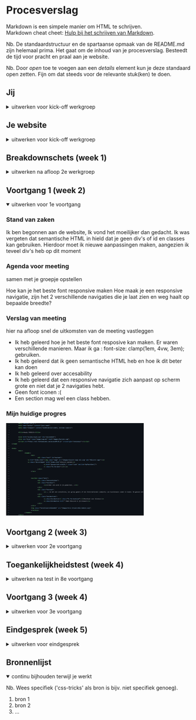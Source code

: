 # Procesverslag
Markdown is een simpele manier om HTML te schrijven.  
Markdown cheat cheet: [Hulp bij het schrijven van Markdown](https://github.com/adam-p/markdown-here/wiki/Markdown-Cheatsheet).

Nb. De standaardstructuur en de spartaanse opmaak van de README.md zijn helemaal prima. Het gaat om de inhoud van je procesverslag. Besteedt de tijd voor pracht en praal aan je website.

Nb. Door *open* toe te voegen aan een *details* element kun je deze standaard open zetten. Fijn om dat steeds voor de relevante stuk(ken) te doen.





## Jij

<details>
<summary>uitwerken voor kick-off werkgroep</summary>

### Auteur:
Marijn de Bruin

#### Je startniveau:
Blauw / Rood

#### Je focus:
Responsive
 
</details>





## Je website

<details>
<summary>uitwerken voor kick-off werkgroep</summary>

### Je opdracht:
Ik wil de website van discord na maken.
www.discord.com
 
#### Screenshot(s) van de eerste pagina (small screen): 
hier de naam van de pagina  
<img src="images/Screenshot%201.jpg" width="375px" alt="Home pagina van discord">

#### Screenshot(s) van de tweede pagina (small screen):
hier de naam van de pagina  
<img src="images/Screenshot%202.jpg" width="375px" alt="Nitro pagina van discord">
 
</details>



## Breakdownschets (week 1)

<details>
<summary>uitwerken na afloop 2e werkgroep</summary>

### de hele pagina: 
<img src="images/dummy-plaatje.jpg" width="375px" alt="breakdown van de hele pagina">

### dynamisch deel (bijv menu): 
<img src="images/dummy-plaatje.jpg" width="375px" alt="breakdown van een dynamisch deel">

### wellicht nog een dynamisch deel (bijv filter): 
<img src="images/dummy-plaatje.jpg" width="375px" alt="breakdown van nog een dynamisch deel">

</details>





## Voortgang 1 (week 2)

<details open>
<summary>uitwerken voor 1e voortgang</summary>

### Stand van zaken
Ik ben begonnen aan de website, Ik vond het moeilijker dan gedacht.
Ik was vergeten dat semantische HTML in hield dat je geen div's of id en classes kan gebruiken.
Hierdoor moet ik nieuwe aanpassingen maken, aangezien ik teveel div's heb op dit moment

### Agenda voor meeting
samen met je groepje opstellen

Hoe kan je het beste font responsive maken
Hoe maak je een responsive navigatie, zijn het 2 verschillende navigaties die je laat zien en weg haalt op bepaalde breedte?



### Verslag van meeting
hier na afloop snel de uitkomsten van de meeting vastleggen

- Ik heb geleerd hoe je het beste font resposive kan maken. Er waren verschillende manieren. Maar ik ga : font-size: clamp(1em, 4vw, 3em); gebruiken.
- Ik heb geleerd dat ik geen semantische HTML heb en hoe ik dit beter kan doen
- Ik heb geleerd over accesability 
- Ik heb geleerd dat een responsive navigatie zich aanpast op scherm grote en niet dat je 2 navigaties hebt.
- Geen font iconen :(
- Een section mag wel een class hebben.

 ### Mijn huidige progres
 <img src="verslag/goedeHTML.png" width="375px" alt="niet semantische HTML voor de meeting">

</details>





## Voortgang 2 (week 3)

<details>
<summary>uitwerken voor 2e voortgang</summary>

### Stand van zaken
Ik heb deze week semantishe HTML gemaakt, en bekeken wat daar onder valt.
Dit is voor mij vrij moeilijk omdat ik het mijzelf zo heb aangeleerd.
 

### Agenda voor meeting
samen met je groepje opstellen

Vragen:
- Waarom is er semantische HTML, wat is het nut van NTH-of-type ipv iets een class of ID geven.
- Zijn er sommige onderdelen waar je wel een class mag gebruiken?
- Hoe doe je NTH-of-type als je een 2e pagina hebt?
- Nog steeds moeite met een hamburger menu (aangezien menu content veranderd op discord.com)
 
### Verslag van meeting
hier na afloop snel de uitkomsten van de meeting vastleggen

- HTML en CSS zien er beter uit.
- Denk goed na over de structuur van je CSS bekijk de slides
- Maak comments in je html en css
- Kijk naar je sections en articles die in elkaar zitten in de main

</details>





## Toegankelijkheidstest (week 4)

<details>
<summary>uitwerken na test in 8e voortgang</summary>

### Bevindingen
Lijst met je bevindingen die in de test naar voren kwamen:

#### Titel eerste bevinding
Hier korte omschrijving (met indien nodig een afbeelding)

Hier een omschrijving van hoe het opgelost kan worden (met indien nodig een afbeelding)


#### Titel tweede bevinding. 
Hier korte omschrijving (met indien nodig een afbeelding)

Hier een omschrijving van hoe het opgelost kan worden (met indien nodig een afbeelding)


#### Titel volgende bevinding. 
Hier korte omschrijving (met indien nodig een afbeelding)

Hier een omschrijving van hoe het opgelost kan worden (met indien nodig een afbeelding)


#### Titel nog een bevinding. 
Hier korte omschrijving (met indien nodig een afbeelding)

Hier een omschrijving van hoe het opgelost kan worden (met indien nodig een afbeelding)

</details>





## Voortgang 3 (week 4)

<details>
<summary>uitwerken voor 3e voortgang</summary>

### Stand van zaken
hier dit ging goed & dit was lastig (neem ook screenshots op van delen van je website en code)


### Agenda voor meeting
samen met je groepje opstellen

| student 1      | student 2          | student 3    | student 4        |
| ---            | ---                | ---          | ---              |
| dit bespreken  | en dit             | en ik dit    | en dan ik dat    |
| en dat ook nog | dit als er tijd is | nog een punt | dit wil ik zeker |
| ...            | ...                | ...          | ...              |


### Verslag van meeting
hier na afloop snel de uitkomsten van de meeting vastleggen

- punt 1
- punt 2
- nog een punt
- ...

</details>





## Eindgesprek (week 5)

<details>
<summary>uitwerken voor eindgesprek</summary>

### Stand van zaken
hier dit ging goed & dit was lastig (neem ook screenshots op van delen van je website en code)

### Screenshot(s)

hier screenshot(s) van je eindresultaat

</details>





## Bronnenlijst

<details open>
<summary>continu bijhouden terwijl je werkt</summary>

Nb. Wees specifiek ('css-tricks' als bron is bijv. niet specifiek genoeg).

1. bron 1
2. bron 2
3. ...

</details>
